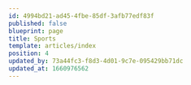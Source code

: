 ```yaml
---
id: 4994bd21-ad45-4fbe-85df-3afb77edf83f
published: false
blueprint: page
title: Sports
template: articles/index
position: 4
updated_by: 73a44fc3-f8d3-4d01-9c7e-095429bb71dc
updated_at: 1660976562
---
```


